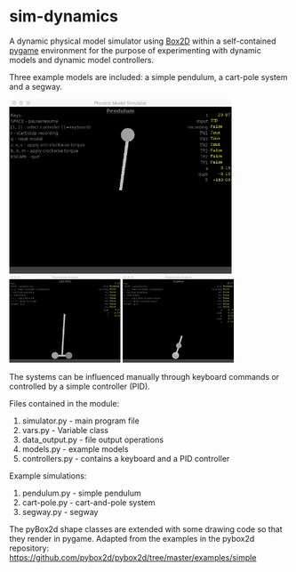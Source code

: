 # sim-dynamics

A dynamic physical model simulator using [Box2D](https://github.com/pybox2d) within a
self-contained [pygame](https://www.pygame.org/) environment for the purpose of
experimenting with dynamic models and dynamic model
controllers.

Three example models are included: a simple pendulum, a
cart-pole system and a segway. 

<img src="/images/screenshot_pendulum.png" width=400 alt="Screenshot">

<img src="/images/screenshot_cartpole.png" width=200 alt="Screenshot">
<img src="/images/screenshot_segway.png" width=200 alt="Screenshot">

The systems can be influenced manually through keyboard
commands or controlled by a simple controller (PID).

Files contained in the module:

1. simulator.py - main program file
2. vars.py - Variable class
3. data_output.py - file output operations
4. models.py - example models
5. controllers.py - contains a keyboard and a PID controller

Example simulations:

1. pendulum.py - simple pendulum
2. cart-pole.py - cart-and-pole system
3. segway.py - segway

The pyBox2d shape classes are extended with some drawing
code so that they render in pygame.  Adapted from the examples 
in the pybox2d repository:
https://github.com/pybox2d/pybox2d/tree/master/examples/simple
